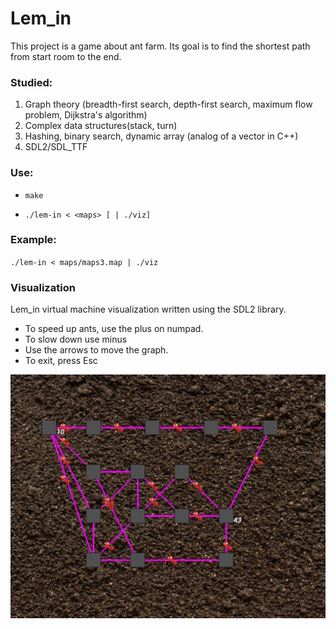 # Lem_in

This project is a game about ant farm. Its goal is to find the shortest path from start room to the end.

### Studied:

1. Graph theory (breadth-first search, depth-first search, maximum flow problem, Dijkstra's algorithm)
2. Complex data structures(stack, turn)
3. Hashing, binary search, dynamic array (analog of a vector in C++)
3. SDL2/SDL_TTF

### Use:
 - `make`

 - `./lem-in < <maps> [ | ./viz]`


### Example:
`./lem-in < maps/maps3.map | ./viz`


### Visualization
Lem_in virtual machine visualization written using the SDL2 library.
 - To speed up ants, use the plus on numpad.
 - To slow down use minus
 - Use the arrows to move the graph.
 - To exit, press Esc

![lemin](image/image.png)
